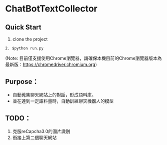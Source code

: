 # ChatBotTextCollector
## Quick Start
1. clone the project
```
2. $python run.py
```
(Note: 目前僅支援使用Chrome瀏覽器，請確保本機目前的Chrome瀏覽器版本為最新版：https://chromedriver.chromium.org)

## Purpose：
- 自動蒐集聊天網站上的對話，形成語料庫。
- 並在達到一定語料量時，自動訓練聊天機器人的模型

## TODO：
1. 克服reCapcha3.0的圖片識別
2. 銜接上第二個聊天網站

